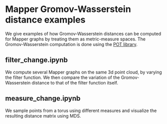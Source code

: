 # Mapper Gromov-Wasserstein distance examples

We give examples of how Gromov-Wasserstein distances can be computed for Mapper graphs by treating them as metric-measure spaces.
The Gromov-Wasserstein computation is done using the [POT library](https://pythonot.github.io).

## filter_change.ipynb
We compute several Mapper graphs on the same 3d point cloud, by varying the filter function. We then compare the variation of the Gromov-Wasserstein distance to that of the filter function itself.

## measure_change.ipynb
We sample points from a torus using different measures and visualize the resulting distance matrix using MDS.
